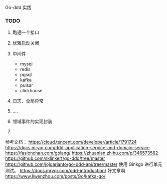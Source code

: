 
Go-ddd 实践

### TODO
1. 跑通一个接口
2. 优雅启动关闭
3. 中间件
   - mysql
   - redis
   - pgsql
   - kafka
   - pulsar
   - clickhouse
4. 日志、全局异常
5. ....

6. 领域事件的实现封装
7. 

参考文档：
https://cloud.tencent.com/developer/article/1791724
https://docs.mryqr.com/ddd-application-service-and-domain-service
https://fasionchan.com/golang/
https://zhuanlan.zhihu.com/p/346573562
https://github.com/sklinkert/go-ddd/tree/master
https://github.com/jojoarianto/go-ddd-api/tree/master
使用 Ginkgo 进行单元测试。 
https://docs.mryqr.com/ddd-introduction/ 好文章啊
https://www.liwenzhou.com/posts/Go/kafka-go/
